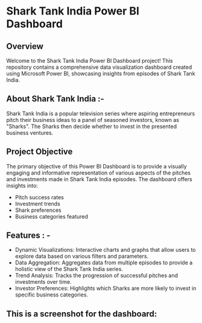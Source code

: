 # Shark Tank India Power BI Dashboard

## Overview
Welcome to the Shark Tank India Power BI Dashboard project! This repository contains a comprehensive data visualization dashboard created using Microsoft Power BI, showcasing insights from episodes of Shark Tank India.

## About Shark Tank India :-
Shark Tank India is a popular television series where aspiring entrepreneurs pitch their business ideas to a panel of seasoned investors, known as "Sharks". The Sharks then decide whether to invest in the presented business ventures.

## Project Objective
The primary objective of this Power BI Dashboard is to provide a visually engaging and informative representation of various aspects of the pitches and investments made in Shark Tank India episodes. The dashboard offers insights into:

* Pitch success rates
* Investment trends
* Shark preferences
* Business categories featured

## Features : -

* Dynamic Visualizations: Interactive charts and graphs that allow users to explore data based on various filters and parameters.
* Data Aggregation: Aggregates data from multiple episodes to provide a holistic view of the Shark Tank India series.
* Trend Analysis: Tracks the progression of successful pitches and investments over time.
* Investor Preferences: Highlights which Sharks are more likely to invest in specific business categories.

## This is a screenshot for the dashboard:


